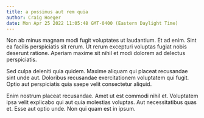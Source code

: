 ```yaml
---
title: a possimus aut rem quia
author: Craig Hoeger
date: Mon Apr 25 2022 11:05:48 GMT-0400 (Eastern Daylight Time)
---
```

Non ab minus magnam modi fugit voluptates ut laudantium. Et ad enim. Sint ea facilis perspiciatis sit rerum. Ut rerum excepturi voluptas fugiat nobis deserunt ratione. Aperiam maxime sit nihil et modi dolorem ad delectus perspiciatis.

 Sed culpa deleniti quia quidem. Maxime aliquam qui placeat recusandae sint unde aut. Doloribus recusandae exercitationem voluptatem qui fugit. Optio aut perspiciatis quia saepe velit consectetur aliquid.

 Enim nostrum placeat recusandae. Amet ut est commodi nihil et. Voluptatem ipsa velit explicabo qui aut quia molestias voluptas. Aut necessitatibus quas et. Esse aut optio unde. Non qui quam est in ipsum.